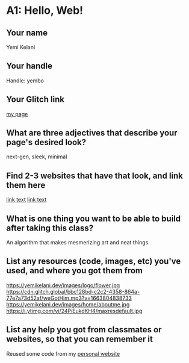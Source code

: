 # A1: Hello, Web!
## Your name
Yemi Kelani
## Your handle 
Handle: yembo
## Your Glitch link
[my page](https://a1-yembo.glitch.me/)
## What are three adjectives that describe your page's desired look?
next-gen, sleek, minimal
## Find 2-3 websites that have that look, and link them here
[link text](https://www.flyhyer.com/)
[link text](https://garoaskincare.com/)
## What is one thing you want to be able to build after taking this class?
An algorithm that makes mesmerizing art and neat things.
## List any resources (code, images, etc) you've used, and where you got them from
https://yemikelani.dev/images/logo/flower.jpg \
https://cdn.glitch.global/bbc128bd-c2c2-4358-864a-77e7a73d52af/weGotHim.mp3?v=1663804838733 \
https://yemikelani.dev/images/home/aboutme.jpg \
https://i.ytimg.com/vi/24PiEukdKH4/maxresdefault.jpg
## List any help you got from classmates or websites, so that you can remember it 

Reused some code from my [personal website](https://yemikelani.dev/)